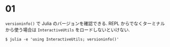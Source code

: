 # 01

`versioninfo()` で Julia のバージョンを確認できる. REPL からでなくターミナルから使う場合は `InteractiveUtils` をロードしないといけない.

```console
$ julia -e 'using InteractiveUtils; versioninfo()'
```
